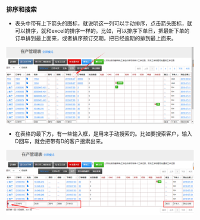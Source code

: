 ### 排序和搜索

- 表头中带有上下箭头的图标，就说明这一列可以手动排序，点击箭头图标，就可以排序，就和excel的排序一样的。比如，可以排序下单日，把最新下单的订单排到最上面来，或者排序预订交期，把已经逾期的排到最上面来。

![markdown](images/14.png)

- 在表格的最下方，有一些输入框，是用来手动搜索的。比如要搜索客户，输入D回车，就会把带有D的客户搜索出来。

![markdown](images/15.png)